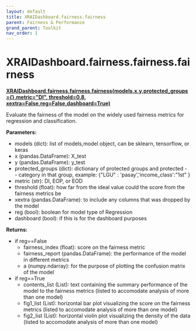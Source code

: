 ```yaml
---
layout: default
title: XRAIDashboard.fairness.fairness
parent: Fairness & Performance
grand_parent: Toolkit
nav_order: 1
---
```


# XRAIDashboard.fairness.fairness.fairness
**[XRAIDashboard.fairness.fairness.fairness(models,x,y,protected_groups={},metric="DI", threshold=0.8, xextra=False,reg=False,dashboard=True)](https://github.com/gaberamolete/XRAIDashboard/blob/main/fairness/fairness.py)**


Evaluate the fairness of the model on the widely used fairness metrics for regression and classification.


**Parameters:**
- models (dict): list of models,model object, can be sklearn, tensorflow, or keras
- x (pandas.DataFrame): X_test
- y (pandas.DataFrame): y_test
- protected_groups (dict): dictionary of protected groups and protected - - category in that group, example: {"LGU" : 'pasay','income_class':"1st" }
- metric (str): DI, EOP, or EOD
- threshold (float): how far from the ideal value could the score from the fairness metrics be
- xextra (pandas.DataFrame): to include any columns that was dropped by the model
- reg (bool): boolean for model type of Regression
- dashboard (bool): if this is for the dashboard purposes

**Returns:**
- if reg==False
    - fairness_index (float): score on the fairness metric
    - fairness_report (pandas.DataFrame): the performance of the model in different metrics
    - a (numpy.ndarray): for the purpose of plotting the confusion matrix of the model
- if reg==True
    - contents_list (List): text containing the summary performance of the model to the fairness metrics (listed to accomodate analysis of more than one model)
    - fig1_list (List): horizontal bar plot visualizing the score on the fairness metrics (listed to accomodate analysis of more than one model)
    - fig2_list (List): horizontal violin plot visualizing the density of the data (listed to accomodate analysis of more than one model)
